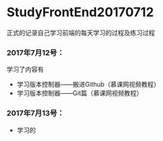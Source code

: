 # StudyFrontEnd20170712
正式的记录自己学习前端的每天学习的过程及练习过程
### 2017年7月12号：
学习了内容有
- 学习版本控制器——搬进Github（慕课网视频教程）
- 学习版本控制器——Git篇（慕课网视频教程）
### 2017年7月13号：
- 学习的